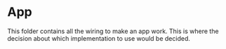 # App

This folder contains all the wiring to make an app work. This is where the decision about which implementation
 to use would be decided.
